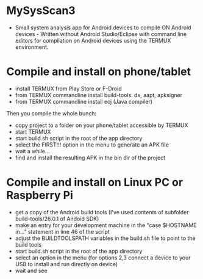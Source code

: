 # MySysScan3
- Small system analysis app for Android devices to compile ON Android devices -
Written without Android Studio/Eclipse with command line editors for compilation on Android devices using the TERMUX environment.

# Compile and install on phone/tablet

- install TERMUX from Play Store or F-Droid
- from TERMUX commandline install build-tools: dx, aapt, apksigner
- from TERMUX commandline install ecj (Java compiler)

Then you compile the whole bunch:

- copy project to a folder on your phone/tablet accessible by TERMUX
- start TERMUX
- start build.sh script in the root of the app directory
- select the FIRST!!! option in the menu to generate an APK file
- wait a while...
- find and install the resulting APK in the bin dir of the project

# Compile and install on Linux PC or Raspberry Pi

- get a copy of the Android build tools (I've used contents of subfolder build-tools/26.0.1 of Andoid SDK)
- make an entry for your development machine in the "case $HOSTNAME in..." statement in line 46 of the script
- adjust the BUILDTOOLSPATH variables in the build.sh file to point to the build tools
- start build.sh script in the root of the app directory
- select an option in the menu (for options 2,3 connect a device to your USB to install and run directly on device)
- wait and see

